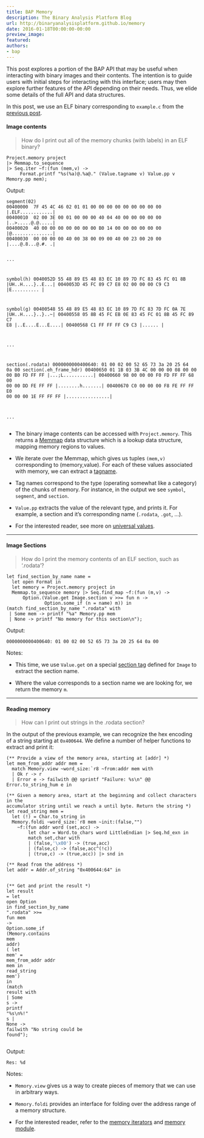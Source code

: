 ```yaml
---
title: BAP Memory
description: The Binary Analysis Platform Blog
url: http://binaryanalysisplatform.github.io/memory
date: 2016-01-18T00:00:00-00:00
preview_image:
featured:
authors:
- bap
---
```


<p>This post explores a portion of the BAP API that may be useful when interacting
with binary images and their contents. The intention is to guide users with
initial steps for interacting with this interface; users may then explore
further features of the API depending on their needs. Thus, we elide some
details of the full API and data structures.</p>

<p>In this post, we use an ELF binary corresponding to <code class="language-plaintext highlighter-rouge">example.c</code> from the
<a href="http://binaryanalysisplatform.github.io/graphlib/">previous post</a>.</p>

<h4>Image contents</h4>

<blockquote>
  <p>How do I print out all of the memory chunks (with labels) in an ELF binary?</p>
</blockquote>

<div class="language-ocaml highlighter-rouge"><div class="highlight"><pre class="highlight"><code><span class="nn">Project</span><span class="p">.</span><span class="n">memory</span> <span class="n">project</span>
<span class="o">|&gt;</span> <span class="nn">Memmap</span><span class="p">.</span><span class="n">to_sequence</span>
<span class="o">|&gt;</span> <span class="nn">Seq</span><span class="p">.</span><span class="n">iter</span> <span class="o">~</span><span class="n">f</span><span class="o">:</span><span class="p">(</span><span class="k">fun</span> <span class="p">(</span><span class="n">mem</span><span class="o">,</span><span class="n">v</span><span class="p">)</span> <span class="o">-&gt;</span>
     <span class="nn">Format</span><span class="p">.</span><span class="n">printf</span> <span class="s2">&quot;%s(%a)@.%a@.&quot;</span> <span class="p">(</span><span class="nn">Value</span><span class="p">.</span><span class="n">tagname</span> <span class="n">v</span><span class="p">)</span> <span class="nn">Value</span><span class="p">.</span><span class="n">pp</span> <span class="n">v</span> <span class="nn">Memory</span><span class="p">.</span><span class="n">pp</span> <span class="n">mem</span><span class="p">);</span>
</code></pre></div></div>

<p>Output:</p>

<div class="language-plaintext highlighter-rouge"><div class="highlight"><pre class="highlight"><code>segment(02)
00400000  7F 45 4C 46 02 01 01 00 00 00 00 00 00 00 00 00 |.ELF............|
00400010  02 00 3E 00 01 00 00 00 40 04 40 00 00 00 00 00 |..&gt;.....@.@.....|
00400020  40 00 00 00 00 00 00 00 B0 14 00 00 00 00 00 00 |@...............|
00400030  00 00 00 00 40 00 38 00 09 00 40 00 23 00 20 00 |....@.8...@.#. .|

...

symbol(h)
0040052D  55 48 89 E5 48 83 EC 10 89 7D FC 83 45 FC 01 8B |UH..H....}..E...|
0040053D  45 FC 89 C7 E8 02 00 00 00 C9 C3                |E..........     |

symbol(g)
00400548  55 48 89 E5 48 83 EC 10 89 7D FC 83 7D FC 0A 7E |UH..H....}..}..~|
00400558  05 8B 45 FC EB 0E 83 45 FC 01 8B 45 FC 89 C7 E8 |..E....E...E....|
00400568  C1 FF FF FF C9 C3                               |......          |

...

section(.rodata)
0000000000400640: 01 00 02 00 52 65 73 3a 20 25 64 0a 00
section(.eh_frame_hdr)
00400650  01 1B 03 3B 4C 00 00 00 08 00 00 00 B0 FD FF FF |...;L...........|
00400660  98 00 00 00 F0 FD FF FF 68 00 00 00 DD FE FF FF |........h.......|
00400670  C0 00 00 00 F8 FE FF FF E0 00 00 00 1E FF FF FF |................|

...
</code></pre></div></div>

<ul>
  <li>
    <p>The binary image contents can be accessed with <code class="language-plaintext highlighter-rouge">Project.memory</code>. This returns a
<a href="https://github.com/BinaryAnalysisPlatform/bap/blob/master/lib/bap/bap.mli#L5393">Memmap</a>
data structure which is a lookup data structure, mapping memory regions to
values.</p>
  </li>
  <li>
    <p>We iterate over the Memmap, which gives us tuples <code class="language-plaintext highlighter-rouge">(mem,v)</code> corresponding to
(memory,value). For each of these values associated with memory, we can extract
a <a href="https://github.com/BinaryAnalysisPlatform/bap/blob/master/lib/bap/bap.mli#L3226">tagname</a>.</p>
  </li>
  <li>
    <p>Tag names correspond to the type (operating somewhat like a category) of the
chunks of memory. For instance, in the output we see <code class="language-plaintext highlighter-rouge">symbol</code>, <code class="language-plaintext highlighter-rouge">segment</code>, and
<code class="language-plaintext highlighter-rouge">section</code>.</p>
  </li>
  <li>
    <p><code class="language-plaintext highlighter-rouge">Value.pp</code> extracts the value of the relevant type, and prints it. For example,
a section and it&rsquo;s corresponding name (<code class="language-plaintext highlighter-rouge">.rodata</code>, <code class="language-plaintext highlighter-rouge">.got</code>, &hellip;).</p>
  </li>
  <li>
    <p>For the interested reader, see more on
<a href="https://github.com/BinaryAnalysisPlatform/bap/blob/master/lib/bap/bap.mli#L564">universal values</a>.</p>
  </li>
</ul>

<hr/>

<h4>Image Sections</h4>

<blockquote>
  <p>How do I print the memory contents of an ELF section, such as &lsquo;.rodata&rsquo;?</p>
</blockquote>

<div class="language-ocaml highlighter-rouge"><div class="highlight"><pre class="highlight"><code><span class="k">let</span> <span class="n">find_section_by_name</span> <span class="n">name</span> <span class="o">=</span>
  <span class="k">let</span> <span class="k">open</span> <span class="nc">Format</span> <span class="k">in</span>
  <span class="k">let</span> <span class="n">memory</span> <span class="o">=</span> <span class="nn">Project</span><span class="p">.</span><span class="n">memory</span> <span class="n">project</span> <span class="k">in</span>
  <span class="nn">Memmap</span><span class="p">.</span><span class="n">to_sequence</span> <span class="n">memory</span> <span class="o">|&gt;</span> <span class="nn">Seq</span><span class="p">.</span><span class="n">find_map</span> <span class="o">~</span><span class="n">f</span><span class="o">:</span><span class="p">(</span><span class="k">fun</span> <span class="p">(</span><span class="n">m</span><span class="o">,</span><span class="n">v</span><span class="p">)</span> <span class="o">-&gt;</span>
      <span class="nn">Option</span><span class="p">.(</span><span class="nn">Value</span><span class="p">.</span><span class="n">get</span> <span class="nn">Image</span><span class="p">.</span><span class="n">section</span> <span class="n">v</span> <span class="o">&gt;&gt;=</span> <span class="k">fun</span> <span class="n">n</span> <span class="o">-&gt;</span>
              <span class="nn">Option</span><span class="p">.</span><span class="n">some_if</span> <span class="p">(</span><span class="n">n</span> <span class="o">=</span> <span class="n">name</span><span class="p">)</span> <span class="n">m</span><span class="p">))</span> <span class="k">in</span>
<span class="p">(</span><span class="k">match</span> <span class="n">find_section_by_name</span> <span class="s2">&quot;.rodata&quot;</span> <span class="k">with</span>
 <span class="o">|</span> <span class="nc">Some</span> <span class="n">mem</span> <span class="o">-&gt;</span> <span class="n">printf</span> <span class="s2">&quot;%a&quot;</span> <span class="nn">Memory</span><span class="p">.</span><span class="n">pp</span> <span class="n">mem</span>
 <span class="o">|</span> <span class="nc">None</span> <span class="o">-&gt;</span> <span class="n">printf</span> <span class="s2">&quot;No memory for this section</span><span class="se">\n</span><span class="s2">&quot;</span><span class="p">);</span>
</code></pre></div></div>

<p>Output:</p>

<div class="language-plaintext highlighter-rouge"><div class="highlight"><pre class="highlight"><code>0000000000400640: 01 00 02 00 52 65 73 3a 20 25 64 0a 00
</code></pre></div></div>

<p>Notes:</p>

<ul>
  <li>
    <p>This time, we use <code class="language-plaintext highlighter-rouge">Value.get</code> on a special
<a href="https://github.com/BinaryAnalysisPlatform/bap/blob/master/lib/bap/bap.mli#L5353">section tag</a>
defined for <code class="language-plaintext highlighter-rouge">Image</code> to extract the section name.</p>
  </li>
  <li>
    <p>Where the value corresponds to a section name we are looking for, we return
the memory <code class="language-plaintext highlighter-rouge">m</code>.</p>
  </li>
</ul>

<hr/>

<h4>Reading memory</h4>

<blockquote>
  <p>How can I print out strings in the .rodata section?</p>
</blockquote>

<p>In the output of the previous example, we can recognize the hex encoding of a
string starting at <code class="language-plaintext highlighter-rouge">0x400644</code>. We define a number of helper functions to
extract and print it:</p>

<div class="language-ocaml highlighter-rouge"><div class="highlight"><pre class="highlight"><code><span class="c">(** Provide a view of the memory area, starting at [addr] *)</span>
<span class="k">let</span> <span class="n">mem_from_addr</span> <span class="n">addr</span> <span class="n">mem</span> <span class="o">=</span>
  <span class="k">match</span> <span class="nn">Memory</span><span class="p">.</span><span class="n">view</span> <span class="o">~</span><span class="n">word_size</span><span class="o">:</span><span class="nt">`r8</span> <span class="o">~</span><span class="n">from</span><span class="o">:</span><span class="n">addr</span> <span class="n">mem</span> <span class="k">with</span>
  <span class="o">|</span> <span class="nc">Ok</span> <span class="n">r</span> <span class="o">-&gt;</span> <span class="n">r</span>
  <span class="o">|</span> <span class="nc">Error</span> <span class="n">e</span> <span class="o">-&gt;</span> <span class="n">failwith</span> <span class="o">@@</span> <span class="n">sprintf</span> <span class="s2">&quot;Failure: %s</span><span class="se">\n</span><span class="s2">&quot;</span> <span class="o">@@</span> <span class="nn">Error</span><span class="p">.</span><span class="n">to_string_hum</span> <span class="n">e</span> <span class="k">in</span>
</code></pre></div></div>

<div class="language-ocaml highlighter-rouge"><div class="highlight"><pre class="highlight"><code><span class="c">(** Given a memory area, start at the beginning and collect characters in the
accumulator string until we reach a until byte. Return the string *)</span>
<span class="k">let</span> <span class="n">read_string</span> <span class="n">mem</span> <span class="o">=</span>
  <span class="k">let</span> <span class="p">(</span><span class="o">!</span><span class="p">)</span> <span class="o">=</span> <span class="nn">Char</span><span class="p">.</span><span class="n">to_string</span> <span class="k">in</span>
  <span class="nn">Memory</span><span class="p">.</span><span class="n">foldi</span> <span class="o">~</span><span class="n">word_size</span><span class="o">:</span><span class="nt">`r8</span> <span class="n">mem</span> <span class="o">~</span><span class="n">init</span><span class="o">:</span><span class="p">(</span><span class="bp">false</span><span class="o">,</span><span class="s2">&quot;&quot;</span><span class="p">)</span>
    <span class="o">~</span><span class="n">f</span><span class="o">:</span><span class="p">(</span><span class="k">fun</span> <span class="n">addr</span> <span class="n">word</span> <span class="p">(</span><span class="n">set</span><span class="o">,</span><span class="n">acc</span><span class="p">)</span> <span class="o">-&gt;</span>
        <span class="k">let</span> <span class="kt">char</span> <span class="o">=</span> <span class="nn">Word</span><span class="p">.</span><span class="n">to_chars</span> <span class="n">word</span> <span class="nc">LittleEndian</span> <span class="o">|&gt;</span> <span class="nn">Seq</span><span class="p">.</span><span class="n">hd_exn</span> <span class="k">in</span>
        <span class="k">match</span> <span class="n">set</span><span class="o">,</span><span class="kt">char</span> <span class="k">with</span>
        <span class="o">|</span> <span class="p">(</span><span class="bp">false</span><span class="o">,</span><span class="sc">'\x00'</span><span class="p">)</span> <span class="o">-&gt;</span> <span class="p">(</span><span class="bp">true</span><span class="o">,</span><span class="n">acc</span><span class="p">)</span>
        <span class="o">|</span> <span class="p">(</span><span class="bp">false</span><span class="o">,</span><span class="n">c</span><span class="p">)</span> <span class="o">-&gt;</span> <span class="p">(</span><span class="bp">false</span><span class="o">,</span><span class="n">acc</span><span class="o">^</span><span class="p">(</span><span class="o">!</span><span class="n">c</span><span class="p">))</span>
        <span class="o">|</span> <span class="p">(</span><span class="bp">true</span><span class="o">,</span><span class="n">c</span><span class="p">)</span> <span class="o">-&gt;</span> <span class="p">(</span><span class="bp">true</span><span class="o">,</span><span class="n">acc</span><span class="p">))</span> <span class="o">|&gt;</span> <span class="n">snd</span> <span class="k">in</span>
</code></pre></div></div>

<div class="language-ocaml highlighter-rouge"><div class="highlight"><pre class="highlight"><code><span class="c">(** Read from the address *)</span>
<span class="k">let</span> <span class="n">addr</span> <span class="o">=</span> <span class="nn">Addr</span><span class="p">.</span><span class="n">of_string</span> <span class="s2">&quot;0x400644:64&quot;</span> <span class="k">in</span>

<span class="c">(** Get and print the result *)</span>
<span class="k">let</span> <span class="n">result</span> <span class="o">=</span>
  <span class="k">let</span> <span class="k">open</span> <span class="nc">Option</span> <span class="k">in</span>
  <span class="n">find_section_by_name</span> <span class="s2">&quot;.rodata&quot;</span> <span class="o">&gt;&gt;=</span> <span class="k">fun</span> <span class="n">mem</span> <span class="o">-&gt;</span>
  <span class="nn">Option</span><span class="p">.</span><span class="n">some_if</span> <span class="p">(</span><span class="nn">Memory</span><span class="p">.</span><span class="n">contains</span> <span class="n">mem</span> <span class="n">addr</span><span class="p">)</span> <span class="p">(</span>
    <span class="k">let</span> <span class="n">mem'</span> <span class="o">=</span> <span class="n">mem_from_addr</span> <span class="n">addr</span> <span class="n">mem</span> <span class="k">in</span>
    <span class="n">read_string</span> <span class="n">mem'</span><span class="p">)</span> <span class="k">in</span>
<span class="p">(</span><span class="k">match</span> <span class="n">result</span> <span class="k">with</span>
 <span class="o">|</span> <span class="nc">Some</span> <span class="n">s</span> <span class="o">-&gt;</span> <span class="n">printf</span> <span class="s2">&quot;%s</span><span class="se">\n</span><span class="s2">%!&quot;</span> <span class="n">s</span>
 <span class="o">|</span> <span class="nc">None</span> <span class="o">-&gt;</span> <span class="n">failwith</span> <span class="s2">&quot;No string could be found&quot;</span><span class="p">);</span>
</code></pre></div></div>

<p>Output:</p>

<div class="language-plaintext highlighter-rouge"><div class="highlight"><pre class="highlight"><code>Res: %d
</code></pre></div></div>

<p>Notes:</p>

<ul>
  <li>
    <p><code class="language-plaintext highlighter-rouge">Memory.view</code> gives us a way to create pieces of memory that we can use in
arbitrary ways.</p>
  </li>
  <li>
    <p><code class="language-plaintext highlighter-rouge">Memory.foldi</code> provides an interface for folding over the address range of a
memory structure.</p>
  </li>
  <li>
    <p>For the interested reader, refer to the
<a href="https://github.com/BinaryAnalysisPlatform/bap/blob/master/lib/bap/bap.mli#L4831">memory iterators</a>
and <a href="https://github.com/BinaryAnalysisPlatform/bap/blob/master/lib/bap/bap.mli#L4847">memory module</a>.</p>
  </li>
</ul>

